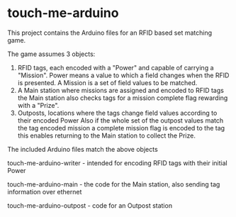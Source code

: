 # touch-me-arduino
This project contains the Arduino files for an RFID based set matching game.

The game assumes 3 objects:
1. RFID tags, each encoded with a "Power" and capable of carrying a "Mission".
   Power means a value to which a field changes when the RFID is presented.
   A Mission is a set of field values to be matched.
2. A Main station where missions are assigned and encoded to RFID tags 
   the Main station also checks tags for a mission complete flag rewarding with a "Prize".
3. Outposts, locations where the tags change field values according to their encoded Power
   Also if the whole set of the outpost values match the tag encoded mission a complete mission flag is encoded to the tag
   this enables returning to the Main station to collect the Prize.
   
The included Arduino files match the above objects

touch-me-arduino-writer - intended for encoding RFID tags with their initial Power

touch-me-arduino-main - the code for the Main station, also sending tag information over ethernet

touch-me-arduino-outpost - code for an Outpost station
